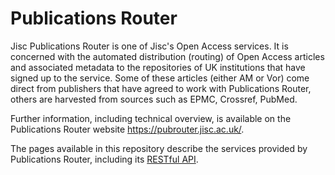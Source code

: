 # Publications Router #

Jisc Publications Router is one of Jisc's Open Access services.  It is concerned with the automated distribution (routing) of Open Access articles and associated metadata to the repositories of UK institutions that have signed up to the service.  Some of these articles (either AM or Vor) come direct from publishers that have agreed to work with Publications Router, others are harvested from sources such as EPMC, Crossref, PubMed.

Further information, including technical overview, is available on the Publications Router website https://pubrouter.jisc.ac.uk/.

The pages available in this repository describe the services provided by Publications Router, including its [RESTful API](./api/v3/README.md).
